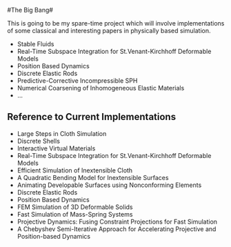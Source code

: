 #The Big Bang#

This is going to be my spare-time project which will involve implementations of some classical and interesting papers in physically based simulation. 

- Stable Fluids
- Real-Time Subspace Integration for St.Venant-Kirchhoff Deformable Models
- Position Based Dynamics
- Discrete Elastic Rods
- Predictive-Corrective Incompressible SPH
- Numerical Coarsening of Inhomogeneous Elastic Materials
- ...

## Reference to Current Implementations ##

- Large Steps in Cloth Simulation
- Discrete Shells
- Interactive Virtual Materials
- Real-Time Subspace Integration for St.Venant-Kirchhoff Deformable Models
- Efficient Simulation of Inextensible Cloth
- A Quadratic Bending Model for Inextensible Surfaces
- Animating Developable Surfaces using Nonconforming Elements
- Discrete Elastic Rods
- Position Based Dynamics
- FEM Simulation of 3D Deformable Solids
- Fast Simulation of Mass-Spring Systems
- Projective Dynamics: Fusing Constraint Projections for Fast Simulation
- A Chebyshev Semi-Iterative Approach for Accelerating Projective and Position-based Dynamics

